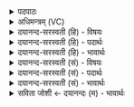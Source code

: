 <details><summary>पदपाठः</summary>

तव॑। अ॒यम्। सोमः॑। त्वम्। आ। इ॒हि॒। अ॒र्वाङ्। श॒श्व॒त्त॒ममिति॑ शश्वत्ऽत॒मम्। सु॒मना॒ इति॑ सु॒ऽमनाः॑। अ॒स्य। पा॒हि॒। अ॒स्मिन्। य॒ज्ञे। ब॒र्हिषि॑। आ। नि॒षद्य॑। नि॒सद्येति॑ नि॒ऽसद्य॑। द॒धि॒ष्व। इ॒मम्। ज॒ठरे॑। इन्दु॑म्। इ॒न्द्र॒। २३।
</details>

<details><summary>अधिमन्त्रम् (VC)</summary>

- विद्वान् देवता
- मेधातिथिर्ऋषिः
- भुरिक्पङ्क्तिः
- पञ्चमः
</details>

<details><summary>दयानन्द-सरस्वती (हि) - विषयः</summary>

फिर उसी विषय को अगले मन्त्र में कहा है ॥
</details>

<details><summary>दयानन्द-सरस्वती (हि) - पदार्थः</summary>

पदार्थान्वयभाषाः -  हे (इन्द्र) परम ऐश्वर्य की इच्छावाले विद्वन् ! जो (तव) आप का (अयम्) यह (सोमः) ऐश्वर्य का योग है, उस को (त्वम्) आप (आ, इहि) अच्छे प्रकार प्राप्त हूजिये (सुमनाः) धर्म कार्य्यों में प्रसन्नचित्त (अर्वाङ्) सन्मुख प्राप्त हुए (अस्य) इस अपने आत्मा के (शश्वत्तमम्) अधिकतर अनादि धर्म की (पाहि) रक्षा कीजिये (अस्मिन्) इस (बर्हिषि) उत्तम (यज्ञे) प्राप्त होने योग्य व्यवहार में (निषद्य) निरन्तर स्थित हो के (जठरे) जाठराग्नि में (इमम्) इस प्रत्यक्ष (इन्दुम्) रोगनाशक ओषधियों के रस को (आ, दधिष्व) अच्छे प्रकार धारण कीजिये ॥२३ ॥
</details>

<details><summary>दयानन्द-सरस्वती (हि) - भावार्थः</summary>

भावार्थभाषाः -  विद्वान् लोग सब के साथ सदा सन्मुखता को प्राप्त होके प्रसन्नचित्त हुए सनातन धर्म तथा विज्ञान का उपदेश किया करें, पथ्य अन्न आदि का भोजन करें और सदा पुरुषार्थ में प्रवृत्त रहें ॥२३ ॥
</details>

<details><summary>दयानन्द-सरस्वती (सं) - विषयः</summary>

पुनस्तमेव विषयमाह ॥
</details>

<details><summary>दयानन्द-सरस्वती (सं) - पदार्थः</summary>

पदार्थान्वयभाषाः -  हे इन्द्र विद्वन् ! यस्तवायं सोमोऽस्ति तं त्वमेहि सुमना अर्वाङ् सन्नस्य शश्वत्तमं पाहि। अस्मिन् बर्हिषि यज्ञे निषद्य जठर इममिन्दुं चादधिष्व ॥२३ ॥
</details>

<details><summary>दयानन्द-सरस्वती (सं) - भावार्थः</summary>

भावार्थभाषाः -  विद्वांसः सर्वैः सहाभिमुख्यं प्राप्य प्रसन्नमनसः सन्तः सनातनं धर्मं विज्ञानञ्चोपदिशेयुः पथ्यमन्नादि सेवेरन् सदैव पुरुषार्थे प्रयतेरँश्च ॥२३।
</details>

<details><summary>सविता जोशी ← दयानन्दः (म) - भावार्थः</summary>

भावार्थभाषाः -  विद्वान लोकांनी सर्वांसमोर प्रसन्नचित्त राहून सनातन् धर्म व विज्ञान यांचा उपदेश करावा. पथ्यकारक अन्नाचे भोजन करावे व सदैव पुरुषार्थ करावा.
</details>